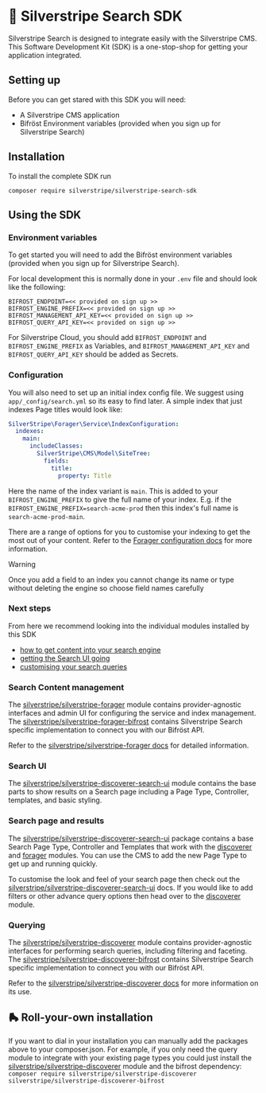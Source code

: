 # 🧰 Silverstripe Search SDK

Silverstripe Search is designed to integrate easily with the Silverstripe CMS. This Software Development Kit (SDK) is a one-stop-shop for getting your application integrated.

## Setting up

Before you can get stared with this SDK you will need:

- A Silverstripe CMS application
- Bifröst Environment variables (provided when you sign up for Silverstripe Search)

## Installation

To install the complete SDK run

```
composer require silverstripe/silverstripe-search-sdk
```

## Using the SDK

### Environment variables

To get started you will need to add the Bifröst environment variables (provided when you sign up for Silverstripe Search). 

For local development this is normally done in your `.env` file and should look like the following:

```
BIFROST_ENDPOINT=<< provided on sign up >>
BIFROST_ENGINE_PREFIX=<< provided on sign up >>
BIFROST_MANAGEMENT_API_KEY=<< provided on sign up >>
BIFROST_QUERY_API_KEY=<< provided on sign up >>
```

For Silverstripe Cloud, you should add `BIFROST_ENDPOINT` and `BIFROST_ENGINE_PREFIX` as Variables, and `BIFROST_MANAGEMENT_API_KEY` and `BIFROST_QUERY_API_KEY` should be added as Secrets.

### Configuration

You will also need to set up an initial index config file. We suggest using `app/_config/search.yml` so its easy to find later. A simple index that just indexes Page titles would look like:

```YAML
SilverStripe\Forager\Service\IndexConfiguration:
  indexes:
    main:
      includeClasses:
        SilverStripe\CMS\Model\SiteTree:
          fields:
            title:
              property: Title
``` 

Here the name of the index variant is `main`. This is added to your `BIFROST_ENGINE_PREFIX` to give the full name of your index. E.g. if the `BIFROST_ENGINE_PREFIX=search-acme-prod` then this index's full name is `search-acme-prod-main`.

There are a range of options for you to customise your indexing to get the most out of your content. Refer to the [Forager configuration docs](https://github.com/silverstripeltd/silverstripe-forager/blob/1.0.0/docs/en/configuration.md) for more information. 

> [!WARNING]
> Once you add a field to an index you cannot change its name or type without deleting the engine so choose field names carefully

### Next steps

From here we recommend looking into the individual modules installed by this SDK
- [how to get content into your search engine](#search-content-management)
- [getting the Search UI going](#search-ui)
- [customising your search queries](#querying)

### Search Content management

The [silverstripe/silverstripe-forager](https://github.com/silverstripeltd/silverstripe-forager) module contains provider-agnostic interfaces and admin UI for configuring the service and index management. The [silverstripe/silverstripe-forager-bifrost](https://github.com/silverstripeltd/silverstripe-forager-bifrost) contains Silverstripe Search specific implementation to connect you with our Bifröst API. 

Refer to the [silverstripe/silverstripe-forager docs](https://github.com/silverstripeltd/silverstripe-forager) for detailed information.

### Search UI

The [silverstripe/silverstripe-discoverer-search-ui](https://github.com/silverstripeltd/silverstripe-discoverer-search-ui) module contains the base parts to show results on a Search page including a Page Type, Controller, templates, and basic styling.

### Search page and results

The [silverstripe/silverstripe-discoverer-search-ui](https://github.com/silverstripe/silverstripe-discoverer-search-ui) package contains a base Search Page Type, Controller and Templates that work with the [discoverer](https://github.com/silverstripeltd/silverstripe-discoverer) and [forager](https://github.com/silverstripeltd/silverstripe-forager) modules. You can use the CMS to add the new Page Type to get up and running quickly.

To customise the look and feel of your search page then check out the [silverstripe/silverstripe-discoverer-search-ui](https://github.com/silverstripe/silverstripe-discoverer-search-ui) docs. If you would like to add filters or other advance query options then head over to the [discoverer](https://github.com/silverstripeltd/silverstripe-discoverer) module. 

### Querying

The [silverstripe/silverstripe-discoverer](https://github.com/silverstripeltd/silverstripe-discoverer) module contains provider-agnostic interfaces for performing search queries, including filtering and faceting. The [silverstripe/silverstripe-discoverer-bifrost](https://github.com/silverstripeltd/silverstripe-discoverer-bifrost) contains Silverstripe Search specific implementation to connect you with our Bifröst API. 

Refer to the [silverstripe/silverstripe-discoverer docs](https://github.com/silverstripeltd/silverstripe-discoverer) for more information on its use.


## 🛼 Roll-your-own installation

If you want to dial in your installation you can manually add the packages above to your composer.json. For example, if you only need the query module to integrate with your existing page types you could just install the [silverstripe/silverstripe-discoverer](https://github.com/silverstripeltd/silverstripe-discoverer) module and the bifrost dependency: `composer require silverstripe/silverstripe-discoverer silverstripe/silverstripe-discoverer-bifrost`